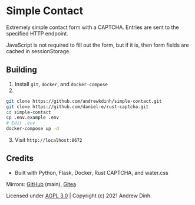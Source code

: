 # Simple Contact

Extremely simple contact form with a CAPTCHA. Entries are sent to the specified HTTP endpoint. 

JavaScript is not required to fill out the form, but if it is, then form fields are cached in sessionStorage.

## Building

1. Install `git`, `docker`, and `docker-compose`
2. 

```bash
git clone https://github.com/andrewkdinh/simple-contact.git
git clone https://github.com/daniel-e/rust-captcha.git
cd simple-contact
cp .env.example .env
# Edit .env
docker-compose up -d
```
3. Visit `http://localhost:8672`

## Credits

- Built with Python, Flask, Docker, Rust CAPTCHA, and water.css

Mirrors: [GitHub](https://github.com/andrewkdinh/simple-contact) (main), [Gitea](https://gitea.andrewkdinh.com/andrewkdinh/simple-contact)

Licensed under [AGPL 3.0](./LICENSE) | Copyright (c) 2021 Andrew Dinh
